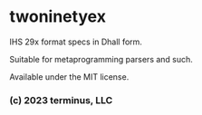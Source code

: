 # twoninetyex

IHS 29x format specs in Dhall form.

Suitable for metaprogramming parsers and such.

Available under the MIT license.

### (c) 2023 terminus, LLC
